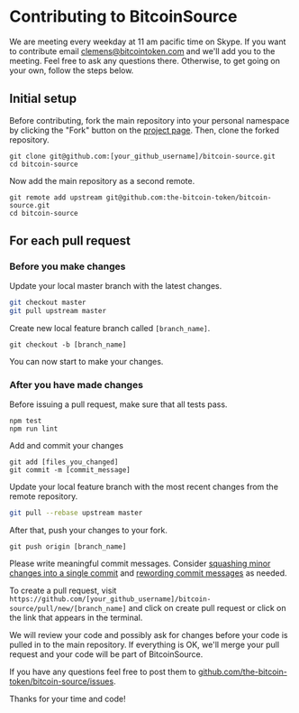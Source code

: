 Contributing to BitcoinSource
===============================


We are meeting every weekday at 11 am pacific time on Skype. If you want to contribute email clemens@bitcointoken.com and we'll add you to the meeting. Feel free to ask any questions there. Otherwise, to get going on your own, follow the steps below.

## Initial setup

Before contributing, fork the main repository into your personal namespace by clicking the "Fork" button on the [project page](https://github.com/the-bitcoin-token/bitcoin-source). Then, clone the forked repository.
```
git clone git@github.com:[your_github_username]/bitcoin-source.git
cd bitcoin-source
```

Now add the main repository as a second remote.
```
git remote add upstream git@github.com:the-bitcoin-token/bitcoin-source.git
cd bitcoin-source
```

## For each pull request

### Before you make changes

Update your local master branch with the latest changes.
```sh
git checkout master
git pull upstream master
```

Create new local feature branch called `[branch_name]`.

```
git checkout -b [branch_name]
```

You can now start to make your changes.

### After you have made changes

Before issuing a pull request, make sure that all tests pass.

```
npm test
npm run lint
```

Add and commit your changes

```
git add [files_you_changed]
git commit -m [commit_message]
```

Update your local feature branch with the most recent changes from the remote repository. 
```sh
git pull --rebase upstream master
```

After that, push your changes to your fork.
```
git push origin [branch_name]
```

Please write meaningful commit messages. Consider [squashing minor changes into a single commit](https://stackoverflow.com/questions/5189560/squash-my-last-x-commits-together-using-git) and [rewording commit messages](https://help.github.com/articles/changing-a-commit-message/) as needed.

To create a pull request, visit ```https://github.com/[your_github_username]/bitcoin-source/pull/new/[branch_name]``` and click on create pull request or click on the link that appears in the terminal.

We will review your code and possibly ask for changes before your code is pulled in to the main repository.  If everything is OK, we'll merge your pull request and your code will be part of BitcoinSource.

If you have any questions feel free to post them to
[github.com/the-bitcoin-token/bitcoin-source/issues](https://github.com/the-bitcoin-token/bitcoin-source/issues).

Thanks for your time and code!





<!--

## Design Guidelines

BitcoinSource is using the [AirBnb JavaScript style guide](https://github.com/airbnb/javascript). We encourage our contributors to review it and follow its recommendations when writing the code.

### Tests

Write a test for all your code. We encourage Test Driven Development so we know when our code is right. The test coverage is around 95% and are targeting 100% as we move towards our 1.0 release.

#### Tests Must be Written Elegantly

Style guidelines are not relaxed for tests. Tests are a good way to show how to use the library, and maintaining them is extremely necessary.

Don't write long tests, write helper functions to make them be as short and concise as possible (they should take just a few lines each), and use good variable names.

#### Tests Must not be Random

Inputs for tests should not be generated randomly. Also, the type and structure of outputs should be checked.

#### Require 'bitcoinsource' and Look up Classes from There

This helps to make tests more useful as examples, and more independent of where they are placed. This also helps prevent forgetting to include all sub-modules in the bitcoinsource object.

DO:
```javascript
import Bitcoin from '../'
const { PublicKey } = Bitcoin
```
DON'T:
```javascript
import PublicKey from '../src/publickey'
```

#### Data for Tests Included in a JSON File

If possible, data for tests should be included in a JSON file in the `test/data` directory. This improves interoperability with other libraries and keeps tests cleaner.

### Documentation

#### Guide and API Reference

All modules should include a developer guide and API reference. The API reference documentation is generated using JSDOC. Each function that exposes a public API should include a description, @return and @param, as appropriate. The general documentation guide for the module should be located in the `docs/guide` directory and is written in GitHub Flavored Markdown.

#### Proofread

Please proofread documentation to avoid unintentional spelling and grammatical mistakes before submitting a pull request.

-->
